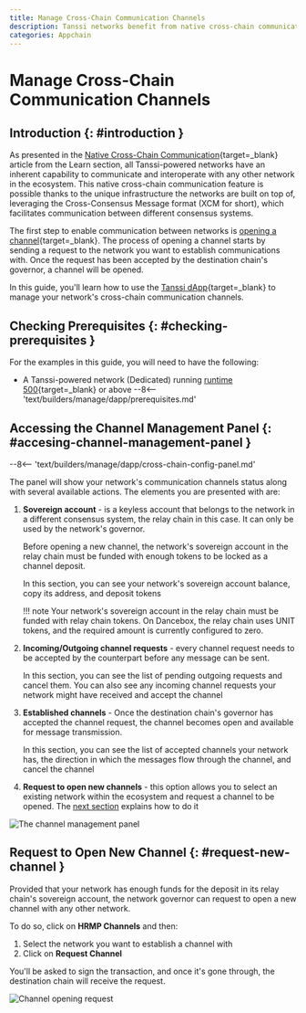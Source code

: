 ```yaml
---
title: Manage Cross-Chain Communication Channels
description: Tanssi networks benefit from native cross-chain communication, which allows fast and secure bridging leveraging the architecture they are built on top of.
categories: Appchain
---
```


# Manage Cross-Chain Communication Channels

## Introduction {: #introduction }

As presented in the [Native Cross-Chain Communication](/learn/framework/xcm/){target=\_blank} article from the Learn section, all Tanssi-powered networks have an inherent capability to communicate and interoperate with any other network in the ecosystem. This native cross-chain communication feature is possible thanks to the unique infrastructure the networks are built on top of, leveraging the Cross-Consensus Message format (XCM for short), which facilitates communication between different consensus systems.

The first step to enable communication between networks is [opening a channel](/learn/framework/xcm/#channel-registration){target=\_blank}. The process of opening a channel starts by sending a request to the network you want to establish communications with. Once the request has been accepted by the destination chain's governor, a channel will be opened. 

In this guide, you'll learn how to use the [Tanssi dApp](https://apps.tanssi.network){target=\_blank} to manage your network's cross-chain communication channels.

## Checking Prerequisites {: #checking-prerequisites }

For the examples in this guide, you will need to have the following:

- A Tanssi-powered network (Dedicated) running [runtime 500](https://github.com/moondance-labs/tanssi/releases/tag/runtime-500){target=\_blank} or above
--8<-- 'text/builders/manage/dapp/prerequisites.md'

## Accessing the Channel Management Panel {: #accesing-channel-management-panel }

--8<-- 'text/builders/manage/dapp/cross-chain-config-panel.md'

The panel will show your network's communication channels status along with several available actions. The elements you are presented with are:

1. **Sovereign account** - is a keyless account that belongs to the network in a different consensus system, the relay chain in this case. It can only be used by the network's governor. 

    Before opening a new channel, the network's sovereign account in the relay chain must be funded with enough tokens to be locked as a channel deposit.

    In this section, you can see your network's sovereign account balance, copy its address, and deposit tokens

    !!! note
        Your network's sovereign account in the relay chain must be funded with relay chain tokens. On Dancebox, the relay chain uses UNIT tokens, and the required amount is currently configured to zero.

2. **Incoming/Outgoing channel requests** - every channel request needs to be accepted by the counterpart before any message can be sent. 

    In this section, you can see the list of pending outgoing requests and cancel them. You can also see any incoming channel requests your network might have received and accept the channel

3. **Established channels** - Once the destination chain's governor has accepted the channel request, the channel becomes open and available for message transmission.

    In this section, you can see the list of accepted channels your network has, the direction in which the messages flow through the channel, and cancel the channel

4. **Request to open new channels** - this option allows you to select an existing network within the ecosystem and request a channel to be opened. The [next section](#request-new-channel) explains how to do it

![The channel management panel](/images/builders/manage/dapp/xcm-channels/xcm-channels-1.webp)

## Request to Open New Channel {: #request-new-channel }

Provided that your network has enough funds for the deposit in its relay chain's sovereign account, the network governor can request to open a new channel with any other network. 

To do so, click on **HRMP Channels** and then:

1. Select the network you want to establish a channel with
2. Click on **Request Channel**

You'll be asked to sign the transaction, and once it's gone through, the destination chain will receive the request. 

![Channel opening request](/images/builders/manage/dapp/xcm-channels/xcm-channels-2.webp)
